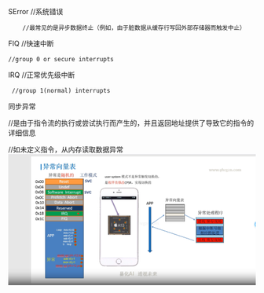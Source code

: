 SError  //系统错误

        //最常见的是异步数据终止（例如，由于脏数据从缓存行写回外部存储器而触发中止）

FIQ  //快速中断

    //group 0 or secure interrupts

IRQ  //正常优先级中断

     //group 1(normal) interrupts
    
同步异常

 //是由于指令流的执行或尝试执行而产生的，并且返回地址提供了导致它的指令的详细信息
 
 //如未定义指令，从内存读取数据异常
        ![Alt text](image.png)